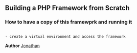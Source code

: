 ## Building a PHP Framework from Scratch

### How to have a copy of this framewprk and running it
```Clone this Framework $git clone https://github.com/jmusila/php-framework.git
```
    - create a virtual environment and access the framework

**Author** [Jonathan](https://github.com/jmusila)